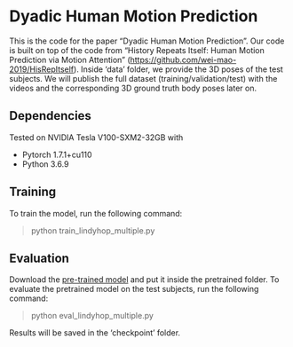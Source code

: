 # Dyadic Human Motion Prediction

This is the code for the paper “Dyadic Human Motion Prediction”. Our code is built on top of the code from “History Repeats Itself: Human Motion Prediction via Motion Attention” (https://github.com/wei-mao-2019/HisRepItself). Inside ‘data’ folder, we provide the 3D poses of the test subjects. We will publish the full dataset (training/validation/test) with the videos and the corresponding 3D ground truth body poses later on.

## Dependencies
Tested on NVIDIA Tesla V100-SXM2-32GB with
- Pytorch 1.7.1+cu110
- Python 3.6.9

## Training
To train the model, run the following command:
>python train_lindyhop_multiple.py

## Evaluation
Download the [pre-trained model](https://drive.google.com/drive/folders/1yASlB16LMQFviFVZUMa7FtH2tb5kdsF0?usp=sharing) and put it inside the pretrained folder.
To evaluate the pretrained model on the test subjects, run the following command:
>python eval_lindyhop_multiple.py

Results will be saved in the ‘checkpoint’ folder.
